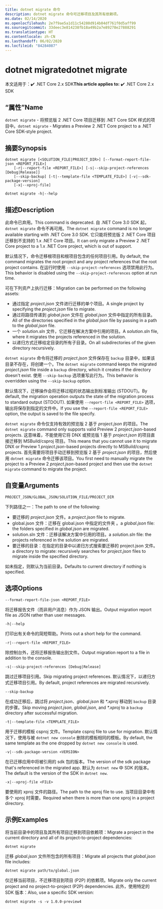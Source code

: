 ```yaml
---
title: dotnet migrate 命令
description: dotnet migrate 命令可迁移项目及其所有依赖项。
ms.date: 02/14/2020
ms.openlocfilehash: 2e7f9ae5a1d11c54280d914b04df761f0d5aff99
ms.sourcegitcommit: 33deec3e814238fb18a49b2a7e89278e27888291
ms.translationtype: HT
ms.contentlocale: zh-CN
ms.lasthandoff: 06/02/2020
ms.locfileid: "84284087"
---
```

# <a name="dotnet-migrate"></a><span data-ttu-id="63907-103">dotnet migrate</span><span class="sxs-lookup"><span data-stu-id="63907-103">dotnet migrate</span></span>

<span data-ttu-id="63907-104">本文适用于：✔️ .NET Core 2.x SDK</span><span class="sxs-lookup"><span data-stu-id="63907-104">**This article applies to:** ✔️ .NET Core 2.x SDK</span></span>

## <a name="name"></a><span data-ttu-id="63907-105">“属性”</span><span class="sxs-lookup"><span data-stu-id="63907-105">Name</span></span>

<span data-ttu-id="63907-106">`dotnet migrate` - 将预览版 2 .NET Core 项目迁移到 .NET Core SDK 样式的项目中。</span><span class="sxs-lookup"><span data-stu-id="63907-106">`dotnet migrate` - Migrates a Preview 2 .NET Core project to a .NET Core SDK-style project.</span></span>

## <a name="synopsis"></a><span data-ttu-id="63907-107">摘要</span><span class="sxs-lookup"><span data-stu-id="63907-107">Synopsis</span></span>

```dotnetcli
dotnet migrate [<SOLUTION_FILE|PROJECT_DIR>] [--format-report-file-json <REPORT_FILE>]
    [-r|--report-file <REPORT_FILE>] [-s|--skip-project-references [Debug|Release]]
    [--skip-backup] [-t|--template-file <TEMPLATE_FILE>] [-v|--sdk-package-version]
    [-x|--xproj-file]

dotnet migrate -h|--help
```

## <a name="description"></a><span data-ttu-id="63907-108">描述</span><span class="sxs-lookup"><span data-stu-id="63907-108">Description</span></span>

<span data-ttu-id="63907-109">此命令已弃用。</span><span class="sxs-lookup"><span data-stu-id="63907-109">This command is deprecated.</span></span> <span data-ttu-id="63907-110">自 .NET Core 3.0 SDK 起，`dotnet migrate` 命令不再可用。</span><span class="sxs-lookup"><span data-stu-id="63907-110">The `dotnet migrate` command is no longer available starting with .NET Core 3.0 SDK.</span></span> <span data-ttu-id="63907-111">它只能将预览版 2 .NET Core 项目迁移到不支持的 1.x .NET Core 项目。</span><span class="sxs-lookup"><span data-stu-id="63907-111">It can only migrate a Preview 2 .NET Core project to a 1.x .NET Core project, which is out of support.</span></span>

<span data-ttu-id="63907-112">默认情况下，命令迁移根项目和根项目包含的任何项目引用。</span><span class="sxs-lookup"><span data-stu-id="63907-112">By default, the command migrates the root project and any project references that the root project contains.</span></span> <span data-ttu-id="63907-113">在运行时使用 `--skip-project-references` 选项禁用此行为。</span><span class="sxs-lookup"><span data-stu-id="63907-113">This behavior is disabled using the `--skip-project-references` option at run time.</span></span>

<span data-ttu-id="63907-114">可在下列资产上执行迁移：</span><span class="sxs-lookup"><span data-stu-id="63907-114">Migration can be performed on the following assets:</span></span>

* <span data-ttu-id="63907-115">通过指定 *project.json* 文件进行迁移的单个项目。</span><span class="sxs-lookup"><span data-stu-id="63907-115">A single project by specifying the *project.json* file to migrate.</span></span>
* <span data-ttu-id="63907-116">通过将路径传递到 *global.json* 文件在 *global.json* 文件中指定的所有目录。</span><span class="sxs-lookup"><span data-stu-id="63907-116">All of the directories specified in the *global.json* file by passing in a path to the *global.json* file.</span></span>
* <span data-ttu-id="63907-117">一个 *solution.sln* 文件，它迁移在解决方案中引用的项目。</span><span class="sxs-lookup"><span data-stu-id="63907-117">A *solution.sln* file, where it migrates the projects referenced in the solution.</span></span>
* <span data-ttu-id="63907-118">以递归方式迁移给定目录的所有子目录。</span><span class="sxs-lookup"><span data-stu-id="63907-118">On all subdirectories of the given directory recursively.</span></span>

<span data-ttu-id="63907-119">`dotnet migrate` 命令将迁移的 *project.json* 文件保存在 `backup` 目录中，如果该目录不存在，将创建一个。</span><span class="sxs-lookup"><span data-stu-id="63907-119">The `dotnet migrate` command keeps the migrated *project.json* file inside a `backup` directory, which it creates if the directory doesn't exist.</span></span> <span data-ttu-id="63907-120">使用 `--skip-backup` 选项重写此行为。</span><span class="sxs-lookup"><span data-stu-id="63907-120">This behavior is overridden using the `--skip-backup` option.</span></span>

<span data-ttu-id="63907-121">默认情况下，迁移操作会将迁移过程的状态输出到标准输出 (STDOUT)。</span><span class="sxs-lookup"><span data-stu-id="63907-121">By default, the migration operation outputs the state of the migration process to standard output (STDOUT).</span></span> <span data-ttu-id="63907-122">如果使用 `--report-file <REPORT_FILE>` 选项，输出将保存到指定的文件中。</span><span class="sxs-lookup"><span data-stu-id="63907-122">If you use the `--report-file <REPORT_FILE>` option, the output is saved to the file specify.</span></span>

<span data-ttu-id="63907-123">`dotnet migrate` 命令仅支持有效的预览版 2 基于 *project.json* 的项目。</span><span class="sxs-lookup"><span data-stu-id="63907-123">The `dotnet migrate` command only supports valid Preview 2 *project.json*-based projects.</span></span> <span data-ttu-id="63907-124">这意味着，不能使用它将 DNX 或预览版 1 基于 *project.json* 的项目直接迁移到 MSBuild/csproj 项目。</span><span class="sxs-lookup"><span data-stu-id="63907-124">This means that you cannot use it to migrate DNX or Preview 1 *project.json*-based projects directly to MSBuild/csproj projects.</span></span> <span data-ttu-id="63907-125">首先需要将项目手动迁移到预览版 2 基于 *project.json* 的项目，然后使用 `dotnet migrate` 命令迁移该项目。</span><span class="sxs-lookup"><span data-stu-id="63907-125">You first need to manually migrate the project to a Preview 2 *project.json*-based project and then use the `dotnet migrate` command to migrate the project.</span></span>

## <a name="arguments"></a><span data-ttu-id="63907-126">自变量</span><span class="sxs-lookup"><span data-stu-id="63907-126">Arguments</span></span>

`PROJECT_JSON/GLOBAL_JSON/SOLUTION_FILE/PROJECT_DIR`

<span data-ttu-id="63907-127">下列路径之一：</span><span class="sxs-lookup"><span data-stu-id="63907-127">The path to one of the following:</span></span>

* <span data-ttu-id="63907-128">要迁移的 *project.json* 文件。</span><span class="sxs-lookup"><span data-stu-id="63907-128">a *project.json* file to migrate.</span></span>
* <span data-ttu-id="63907-129">global.json 文件：迁移在 global.json 中指定的文件夹 。</span><span class="sxs-lookup"><span data-stu-id="63907-129">a *global.json* file: the folders specified in *global.json* are migrated.</span></span>
* <span data-ttu-id="63907-130">solution.sln 文件：迁移该解决方案中引用的项目。</span><span class="sxs-lookup"><span data-stu-id="63907-130">a *solution.sln* file: the projects referenced in the solution are migrated.</span></span>
* <span data-ttu-id="63907-131">要迁移的目录：在指定的目录中以递归方式搜索要迁移的 project.json 文件。</span><span class="sxs-lookup"><span data-stu-id="63907-131">a directory to migrate: recursively searches for *project.json* files to migrate inside the specified directory.</span></span>

<span data-ttu-id="63907-132">如未指定，则默认为当前目录。</span><span class="sxs-lookup"><span data-stu-id="63907-132">Defaults to current directory if nothing is specified.</span></span>

## <a name="options"></a><span data-ttu-id="63907-133">选项</span><span class="sxs-lookup"><span data-stu-id="63907-133">Options</span></span>

`--format-report-file-json <REPORT_FILE>`

<span data-ttu-id="63907-134">将迁移报告文件（而非用户消息）作为 JSON 输出。</span><span class="sxs-lookup"><span data-stu-id="63907-134">Output migration report file as JSON rather than user messages.</span></span>

`-h|--help`

<span data-ttu-id="63907-135">打印出有关命令的简短帮助。</span><span class="sxs-lookup"><span data-stu-id="63907-135">Prints out a short help for the command.</span></span>

`-r|--report-file <REPORT_FILE>`

<span data-ttu-id="63907-136">除控制台外，还将迁移报告输出到文件。</span><span class="sxs-lookup"><span data-stu-id="63907-136">Output migration report to a file in addition to the console.</span></span>

`-s|--skip-project-references [Debug|Release]`

<span data-ttu-id="63907-137">跳过迁移项目引用。</span><span class="sxs-lookup"><span data-stu-id="63907-137">Skip migrating project references.</span></span> <span data-ttu-id="63907-138">默认情况下，以递归方式迁移项目引用。</span><span class="sxs-lookup"><span data-stu-id="63907-138">By default, project references are migrated recursively.</span></span>

`--skip-backup`

<span data-ttu-id="63907-139">在成功迁移后，跳过将 *project.json*、*global.json* 和 *\*.xproj* 移动到 `backup` 目录的步骤。</span><span class="sxs-lookup"><span data-stu-id="63907-139">Skip moving *project.json*, *global.json*, and *\*.xproj* to a `backup` directory after successful migration.</span></span>

`-t|--template-file <TEMPLATE_FILE>`

<span data-ttu-id="63907-140">用于迁移的模板 csproj 文件。</span><span class="sxs-lookup"><span data-stu-id="63907-140">Template csproj file to use for migration.</span></span> <span data-ttu-id="63907-141">默认情况下，使用与被 `dotnet new console` 删除的模板相同的模板。</span><span class="sxs-lookup"><span data-stu-id="63907-141">By default, the same template as the one dropped by `dotnet new console` is used.</span></span>

`-v|--sdk-package-version <VERSION>`

<span data-ttu-id="63907-142">在已迁移应用中将被引用的 sdk 包的版本。</span><span class="sxs-lookup"><span data-stu-id="63907-142">The version of the sdk package that's referenced in the migrated app.</span></span> <span data-ttu-id="63907-143">默认为 `dotnet new` 中 SDK 的版本。</span><span class="sxs-lookup"><span data-stu-id="63907-143">The default is the version of the SDK in `dotnet new`.</span></span>

`-x|--xproj-file <FILE>`

<span data-ttu-id="63907-144">要使用的 xproj 文件的路径。</span><span class="sxs-lookup"><span data-stu-id="63907-144">The path to the xproj file to use.</span></span> <span data-ttu-id="63907-145">当项目目录中有多个 xproj 时需要。</span><span class="sxs-lookup"><span data-stu-id="63907-145">Required when there is more than one xproj in a project directory.</span></span>

## <a name="examples"></a><span data-ttu-id="63907-146">示例</span><span class="sxs-lookup"><span data-stu-id="63907-146">Examples</span></span>

<span data-ttu-id="63907-147">将当前目录中的项目及其所有项目迁移到项目依赖项：</span><span class="sxs-lookup"><span data-stu-id="63907-147">Migrate a project in the current directory and all of its project-to-project dependencies:</span></span>

`dotnet migrate`

<span data-ttu-id="63907-148">迁移 *global.json* 文件所包含的所有项目：</span><span class="sxs-lookup"><span data-stu-id="63907-148">Migrate all projects that *global.json* file includes:</span></span>

`dotnet migrate path/to/global.json`

<span data-ttu-id="63907-149">仅迁移当前项目，不迁移项目到项目 (P2P) 的依赖项。</span><span class="sxs-lookup"><span data-stu-id="63907-149">Migrate only the current project and no project-to-project (P2P) dependencies.</span></span> <span data-ttu-id="63907-150">此外，使用特定的 SDK 版本：</span><span class="sxs-lookup"><span data-stu-id="63907-150">Also, use a specific SDK version:</span></span>

`dotnet migrate -s -v 1.0.0-preview4`
